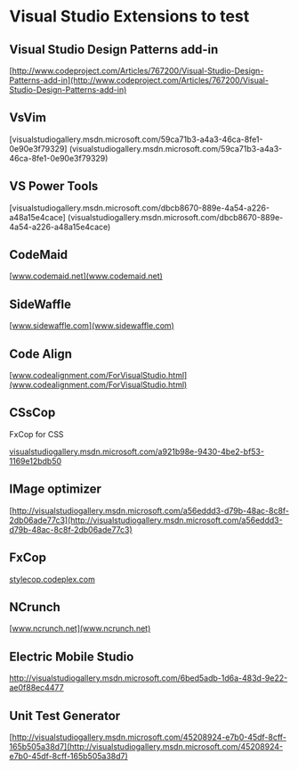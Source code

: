 # Visual Studio Extensions to test

## Visual Studio Design Patterns add-in

[http://www.codeproject.com/Articles/767200/Visual-Studio-Design-Patterns-add-in](http://www.codeproject.com/Articles/767200/Visual-Studio-Design-Patterns-add-in)

## VsVim

[visualstudiogallery.msdn.microsoft.com/59ca71b3-a4a3-46ca-8fe1-0e90e3f79329] (visualstudiogallery.msdn.microsoft.com/59ca71b3-a4a3-46ca-8fe1-0e90e3f79329)

## VS Power Tools

[visualstudiogallery.msdn.microsoft.com/dbcb8670-889e-4a54-a226-a48a15e4cace] (visualstudiogallery.msdn.microsoft.com/dbcb8670-889e-4a54-a226-a48a15e4cace)

## CodeMaid

[www.codemaid.net](www.codemaid.net)

## SideWaffle

[www.sidewaffle.com](www.sidewaffle.com)

## Code Align

[www.codealignment.com/ForVisualStudio.html](www.codealignment.com/ForVisualStudio.html)

## CSsCop

FxCop for CSS

[visualstudiogallery.msdn.microsoft.com/a921b98e-9430-4be2-bf53-1169e12bdb50](visualstudiogallery.msdn.microsoft.com/a921b98e-9430-4be2-bf53-1169e12bdb50)

## IMage optimizer

[http://visualstudiogallery.msdn.microsoft.com/a56eddd3-d79b-48ac-8c8f-2db06ade77c3](http://visualstudiogallery.msdn.microsoft.com/a56eddd3-d79b-48ac-8c8f-2db06ade77c3)

## FxCop

[stylecop.codeplex.com](stylecop.codeplex.com)

## NCrunch

[www.ncrunch.net](www.ncrunch.net)

## Electric Mobile Studio

[http://visualstudiogallery.msdn.microsoft.com/6bed5adb-1d6a-483d-9e22-ae0f88ec4477 ](http://visualstudiogallery.msdn.microsoft.com/6bed5adb-1d6a-483d-9e22-ae0f88ec4477)

## Unit Test Generator  

[http://visualstudiogallery.msdn.microsoft.com/45208924-e7b0-45df-8cff-165b505a38d7](http://visualstudiogallery.msdn.microsoft.com/45208924-e7b0-45df-8cff-165b505a38d7)
